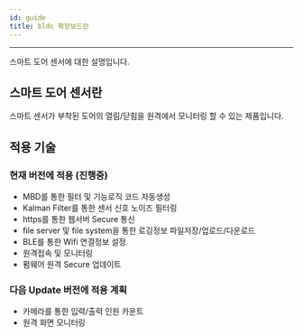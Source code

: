 ```yaml
---
id: guide
title: bldc 확장보드란
---
```


---

스마트 도어 센서에 대한 설명입니다.

## 스마트 도어 센서란

스마트 센서가 부착된 도어의 열림/닫힘을 원격에서 모니터링 할 수 있는 제품입니다.



## 적용 기술

### 현재 버전에 적용 (진행중)
* MBD를 통한 필터 및 기능로직 코드 자동생성
* Kalman Filter를 통한 센서 신호 노이즈 필터링
* https를 통한 웹서버 Secure 통신
* file server 및 file system을 통한 로깅정보 파일저장/업로드/다운로드
* BLE를 통한 Wifi 연결정보 설정
* 원격접속 및 모니터링
* 펌웨어 원격 Secure 업데이트

### 다음 Update 버전에 적용 계획
* 카메라를 통한 입력/출력 인원 카운트
* 원격 화면 모니터링
